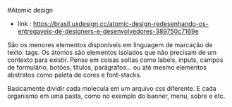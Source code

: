 
#Atomic design
-  link : https://brasil.uxdesign.cc/atomic-design-redesenhando-os-entregaveis-de-designers-e-desenvolvedores-389750c7169e

São os menores elementos disponíveis em linguagem de marcação de texto: tags. Os átomos são elementos isolados que não precisam de um contexto para existir. Pense em coisas soltas como labels, inputs, campos de formulário, botões, títulos, parágrafos…  ou até mesmo elementos abstratos como paleta de cores e font-stacks.

Basicamente dividir cada molecula em um arquivo css diferente.
E cada organismo em uma pasta, como no exemplo do banner, menu, sobre e etc.
